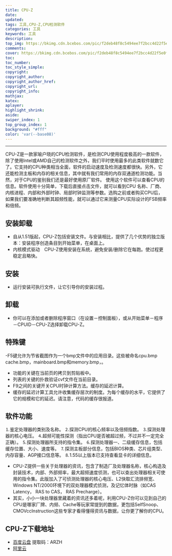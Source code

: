 ```yaml
---
title: CPU-Z
date: 
updated:
tags: 工具,CPU-Z,CPU检测软件
categories: 工具
keywords: 工具
description:
top_img: https://bkimg.cdn.bcebos.com/pic/f2deb48f8c5494ee7f2bcc4d22f5e0fe99257e5d?x-bce-process=image/format,f_auto/quality,Q_70/resize,m_lfit,limit_1,w_536
comments:
cover: https://bkimg.cdn.bcebos.com/pic/f2deb48f8c5494ee7f2bcc4d22f5e0fe99257e5d?x-bce-process=image/format,f_auto/quality,Q_70/resize,m_lfit,limit_1,w_536
toc:
toc_number:
toc_style_simple:
copyright:
copyright_author:
copyright_author_href:
copyright_url:
copyright_info:
mathjax:
katex:
aplayer:
highlight_shrink:
aside:
swiper_index: 1
top_group_index: 1
background: "#fff"
color: 'var(--base08)'
---
```


----------
CPU-Z是一款家喻户晓的CPU检测软件，是检测CPU使用程度极高的一款软件，除了使用Intel或AMD自己的检测软件之外，我们平时使用最多的此类软件就数它了。它支持的CPU种类相当全面，软件的启动速度及检测速度都很快。另外，它还能检测主板和内存的相关信息，其中就有我们常用的内存双通道检测功能。当然，对于CPU的鉴别我们还是最好使用原厂软件。
使用这个软件可以查看CPU的信息。软件使用十分简单，下载后直接点击文件，就可以看到CPU 名称、厂商、内核进程、内部和外部时钟、局部时钟监测等参数。选购之前或者购买CPU后，如果我们要准确地判断其超频性能，就可以通过它来测量CPU实际设计的FSB频率和倍频。

## 安装卸载
- 自从1.51版起，CPU-Z包括安装文件。与安装相比，提供了几个优势的独立版本：安装程序创造条目到开始菜单，在桌面上。
- 内核模式驱动　CPU-Z使用安装在系统，避免安装/删除它在每跑。使过程更稳定且略快。
## 安装
- 运行安装可执行文件，让它引导你的安装过程。

## 卸载
- 你可以在添加或者删除程序窗口（在设置－控制面板），或从开始菜单－程序－CPUID－CPU-Z选择卸载CPU-Z。

## 特殊键
-F5键允许为节省截图作为一个bmp文件中的应用目录。这些被命名cpu.bmp cache.bmp，mainboard.bmp和memory.bmp，。
- 功能的关键在当前页的拷贝到剪贴板中。
- 列表的关键的扑救验证cvf文件在当前目录。
- F9之间的关键开关CPU时钟计算方法。缓存的延迟计算。
- 缓存的延迟计算工具允许收集缓存层次的制度。为每个缓存的水平，它提供了它的规模和它的延迟。请注意，代码的缓存很报道。

## 软件功能
⒈鉴定处理器的类别及名称。
⒉探测CPU的核心频率以及倍频指数。
⒊探测处理器的核心电压。
⒋超频可能性探测（指出CPU是否被超过频，不过并不一定完全正确）。
⒌探测处理器所支持的指令集。
⒍探测处理器一、二级缓存信息，包括缓存位置、大小、速度等。
⒎探测主板部分信息，包括BIOS种类、芯片组类型、内存容量、AGP接口信息等。
⒏1.55以上版本已支持查看显卡的详细信息。
- CPU-Z提供一些关于处理器的资讯，包含了制造厂及处理器名称，核心构造及封装技术，内部、外部频率，最大超频速度侦测，也可以查出处理器相关可使用的指令集。此版加入了可侦测处理器的核心电压、L2快取汇流排频宽、Windows NT/2000环境下的双处理器模式侦测，及记忆体时脉（如CAS Latency， RAS to CAS， RAS Precharge）。
- 其实，小小一块处理器里藏着的资讯还多着呢，利用CPU-Z你可以见到自己的CPU是哪家厂牌、内频、Cache等玩家常提到的数据，更包括SelfSnoop、CMOVccInstruction这些专家才看得懂得资讯与数据，让你更了解你的CPU。

## CPU-Z下载地址

-  [百度云盘](链接：https://pan.baidu.com/s/1CVLXWkDSv16N-WDx6t5_Ig?pwd=ARZH)  提取码：ARZH
-  [阿里云](https://www.alipan.com/s/8Eb51nJbroE)